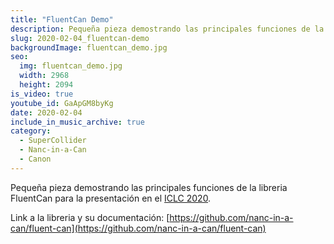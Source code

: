 ```yaml
---
title: "FluentCan Demo"
description: Pequeña pieza demostrando las principales funciones de la libreria FluentCan
slug: 2020-02-04_fluentcan-demo
backgroundImage: fluentcan_demo.jpg
seo:
  img: fluentcan_demo.jpg
  width: 2968
  height: 2094
is_video: true
youtube_id: GaApGM8byKg
date: 2020-02-04
include_in_music_archive: true
category:
  - SuperCollider
  - Nanc-in-a-Can
  - Canon
---
```


Pequeña pieza demostrando las principales funciones de la libreria FluentCan para la presentación en el [ICLC 2020](https://iclc.toplap.org/2020/).

Link a la libreria y su documentación: [https://github.com/nanc-in-a-can/fluent-can](https://github.com/nanc-in-a-can/fluent-can)
